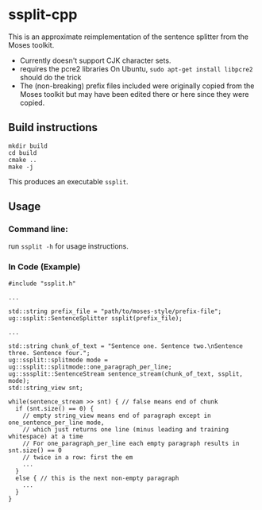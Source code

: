 # ssplit-cpp
This is an approximate reimplementation of the sentence splitter from the Moses toolkit.

- Currently doesn't support CJK character sets.
- requires the pcre2 libraries
  On Ubuntu, `sudo apt-get install libpcre2` should do the trick
- The (non-breaking) prefix files included were originally copied from the Moses toolkit
  but may have been edited there or here since they were copied.

## Build instructions
```
mkdir build
cd build
cmake ..
make -j
```
This produces an executable `ssplit`.

## Usage

### Command line:

run `ssplit -h` for usage instructions.

### In Code (Example)

```
#include "ssplit.h"

...

std::string prefix_file = "path/to/moses-style/prefix-file";
ug::ssplit::SentenceSplitter ssplit(prefix_file);

...

std::string chunk_of_text = "Sentence one. Sentence two.\nSentence three. Sentence four.";
ug::ssplit::splitmode mode = ug::ssplit::splitmode::one_paragraph_per_line;
ug::sssplit::SentenceStream sentence_stream(chunk_of_text, ssplit, mode);
std::string_view snt;

while(sentence_stream >> snt) { // false means end of chunk
  if (snt.size() == 0) {
    // empty string_view means end of paragraph except in one_sentence_per_line mode,
    // which just returns one line (minus leading and training whitespace) at a time
    // For one_paragraph_per_line each empty paragraph results in snt.size() == 0
    // twice in a row: first the em
    ...
  }
  else { // this is the next non-empty paragraph
    ...
  }
}
```

